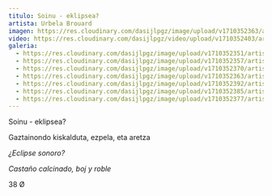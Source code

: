 ```yaml
---
titulo: Soinu - eklipsea?
artista: Urbela Brouard
imagen: https://res.cloudinary.com/dasijlpgz/image/upload/v1710352363/artistas/Urbela/Soinu%20-%20eklipsea/P1090238.jpg
video: https://res.cloudinary.com/dasijlpgz/video/upload/v1710352403/artistas/Urbela/Soinu%20-%20eklipsea/project.mp4
galeria:
  - https://res.cloudinary.com/dasijlpgz/image/upload/v1710352351/artistas/Urbela/Soinu%20-%20eklipsea/P1090235.jpg
  - https://res.cloudinary.com/dasijlpgz/image/upload/v1710352357/artistas/Urbela/Soinu%20-%20eklipsea/P1090236.jpg
  - https://res.cloudinary.com/dasijlpgz/image/upload/v1710352370/artistas/Urbela/Soinu%20-%20eklipsea/P1090240.jpg
  - https://res.cloudinary.com/dasijlpgz/image/upload/v1710352363/artistas/Urbela/Soinu%20-%20eklipsea/P1090238.jpg
  - https://res.cloudinary.com/dasijlpgz/image/upload/v1710352392/artistas/Urbela/Soinu%20-%20eklipsea/P1090246.jpg
  - https://res.cloudinary.com/dasijlpgz/image/upload/v1710352385/artistas/Urbela/Soinu%20-%20eklipsea/P1090242.jpg
  - https://res.cloudinary.com/dasijlpgz/image/upload/v1710352377/artistas/Urbela/Soinu%20-%20eklipsea/P1090241.jpg
---
```

Soinu - eklipsea?

Gaztainondo kiskalduta, ezpela, eta aretza

*¿Eclipse sonoro?*

*Castaño calcinado, boj y roble*

38 Ø

